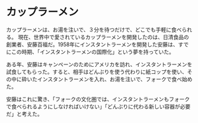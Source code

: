 # カップラーメン

カップラーメンは、お湯を注いで、３分を待つだけで、どこでも手軽に食べられる。
現在、世界中で愛されているカップラーメンを開発したのは、日清食品の創業者、安藤百福だ。1958年にインスタントラーメンを開発した安藤は、すでにこの時期、「インスタントラーメンの国際化」という夢を持っていた。

ある年、安藤はキャンペーンのためにアメリカを訪れ、インスタントラーメンを試食してもらった。すると、相手はどんぶりを使う代わりに紙コップを使い、その中に砕いたインスタントラーメンを入れ、お湯を注いで、フォークで食べ始めた。

安藤はこれに驚き、「フォークの文化圏では、インスタントラーメンもフォークで食べられるようにしなければいけない」「どんぶりに代わる新しい容器が必要だ」と考えた。
